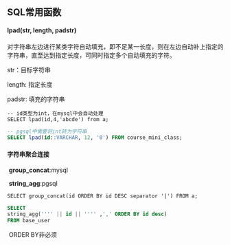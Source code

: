 ## SQL常用函数

#### lpad(str, length, padstr)

​	对字符串左边进行某类字符自动填充，即不足某一长度，则在左边自动补上指定的字符串，直至达到指定长度，可同时指定多个自动填充的字符。

str：目标字符串

length: 指定长度

padstr: 填充的字符串

```mysql
-- id类型为int，在mysql中会自动处理
SELECT lpad(id,4,'abcde') from a;
```

```sql
-- pgsql中需要将int转为字符串
SELECT lpad(id::VARCHAR, 12, '0') FROM course_mini_class;
```

#### 字符串聚合连接

​	**group_concat**:mysql

​	**string_agg**:pgsql

```mysql
SELECT group_concat(id ORDER BY id DESC separator '|') FROM a;
```

```sql
SELECT
string_agg('''' || id || '''' ,',' ORDER BY id desc)
FROM base_user
```

​	ORDER BY非必须

